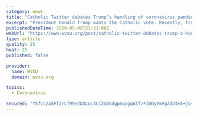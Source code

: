 ```yaml
---
category: news
title: "Catholic Twitter debates Trump’s handling of coronavirus pandemic"
excerpt: "President Donald Trump wants the Catholic vote. Recently, Trump was on a conference call with several hundred Catholic educators — and many prominent"
publishedDateTime: 2020-05-08T23:31:00Z
webUrl: "https://www.wvxu.org/post/catholic-twitter-debates-trump-s-handling-coronavirus-pandemic"
type: article
quality: 25
heat: 25
published: false

provider:
  name: WVXU
  domain: wvxu.org

topics:
  - Coronavirus

secured: "Y5fcc2a5FlZrLTM9eZDXLoL4CiZmOGdgpmqogqATf/FiUDyYmFpZ4D4e5+jG+ujP3jNHcurAwdylp+xiqQ2pJgL1agQzu4QpuYbJQhDwcLJQ84lDJUeVYkIEwbZ6bEMMSJENgsmQWYzRNz7bmmu7S4oP0uDBSeeA/3ajBkMmSWL+DdgWoFIxP48IxJGTxpDczexUrFYlf6uR+sZUsc6DvjY7at6Zw7d2FNVK/XEzR/Q/h5tG2rOA6SlKWoM851Bs++SL/TRNpfkewGmYVH+FI+6CAsJ2+i7UFzHmBw6bCe+c/MU2tSPMrj2Tf+fzJFyo;1ZjAYL0q7Qz38fhsitw3Fg=="
---
```


